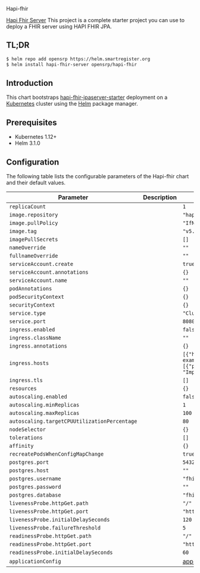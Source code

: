 Hapi-fhir

[Hapi Fhir Server](https://github.com/hapifhir/hapi-fhir-jpaserver-starter) This project is a complete starter project you can use to deploy a FHIR server using HAPI FHIR JPA.

## TL;DR

```bash
$ helm repo add opensrp https://helm.smartregister.org
$ helm install hapi-fhir-server opensrp/hapi-fhir
```

## Introduction

This chart bootstraps  [hapi-fhir-jpaserver-starter](https://github.com/hapifhir/hapi-fhir-jpaserver-starter) deployment on a [Kubernetes](http://kubernetes.io) cluster using the [Helm](https://helm.sh) package manager.

## Prerequisites

- Kubernetes 1.12+
- Helm 3.1.0

## Configuration

The following table lists the configurable parameters of the Hapi-fhir chart and their default values.

| Parameter                | Description             | Default        |
| ------------------------ | ----------------------- | -------------- |
| `replicaCount` |  | `1` |
| `image.repository` |  | `"hapiproject/hapi"` |
| `image.pullPolicy` |  | `"IfNotPresent"` |
| `image.tag` |  | `"v5.4.1"` |
| `imagePullSecrets` |  | `[]` |
| `nameOverride` |  | `""` |
| `fullnameOverride` |  | `""` |
| `serviceAccount.create` |  | `true` |
| `serviceAccount.annotations` |  | `{}` |
| `serviceAccount.name` |  | `""` |
| `podAnnotations` |  | `{}` |
| `podSecurityContext` |  | `{}` |
| `securityContext` |  | `{}` |
| `service.type` |  | `"ClusterIP"` |
| `service.port` |  | `8080` |
| `ingress.enabled` |  | `false` |
| `ingress.className` |  | `""` |
| `ingress.annotations` |  | `{}` |
| `ingress.hosts` |  | `[{"host": "chart-example.local", "paths": [{"path": "/", "pathType": "ImplementationSpecific"}]}]` |
| `ingress.tls` |  | `[]` |
| `resources` |  | `{}` |
| `autoscaling.enabled` |  | `false` |
| `autoscaling.minReplicas` |  | `1` |
| `autoscaling.maxReplicas` |  | `100` |
| `autoscaling.targetCPUUtilizationPercentage` |  | `80` |
| `nodeSelector` |  | `{}` |
| `tolerations` |  | `[]` |
| `affinity` |  | `{}` |
| `recreatePodsWhenConfigMapChange` |  | `true` |
| `postgres.port` |  | `5432` |
| `postgres.host` |  | `""` |
| `postgres.username` |  | `"fhir"` |
| `postgres.password` |  | `""` |
| `postgres.database` |  | `"fhir"` |
| `livenessProbe.httpGet.path` |  | `"/"` |
| `livenessProbe.httpGet.port` |  | `"http"` |
| `livenessProbe.initialDelaySeconds` |  | `120` |
| `livenessProbe.failureThreshold` |  | `5` |
| `readinessProbe.httpGet.path` |  | `"/"` |
| `readinessProbe.httpGet.port` |  | `"http"` |
| `readinessProbe.initialDelaySeconds` |  | `60` |
| `applicationConfig` |  | [application.yaml](https://github.com/hapifhir/hapi-fhir-jpaserver-starter/blob/master/src/main/resources/application.yaml)|
